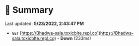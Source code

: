 # 📖 Summary
Last updated: **5/23/2022, 2:43:47 PM**

- `GET` [https://Bhadwa-sala.toxicblte.repl.co](https://Bhadwa-sala.toxicblte.repl.co) - **Down** (233ms)

